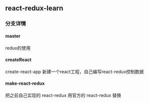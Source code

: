 ## react-redux-learn

### 分支详情

#### master
 redux的使用
 
#### createReact
  create-react-app 新建一个react工程，自己编写react-redux控制数据

#### make-react-redux 
  把之前自己实现的 react-redux 用官方的 react-redux 替换
